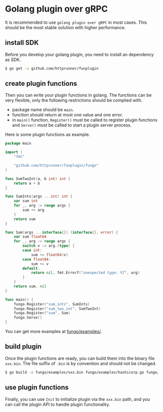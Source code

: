 # Golang plugin over gRPC

It is recommended to use `golang plugin over gRPC` in most cases. This should be the most stable solution with higher performance.

## install SDK

Before you develop your golang plugin, you need to install an dependency as SDK.

```bash
$ go get -u github.com/httprunner/funplugin
```

## create plugin functions

Then you can write your plugin functions in golang. The functions can be very flexible, only the following restrictions should be complied with.

- package name should be `main`.
- function should return at most one value and one error.
- in `main()` function, `Register()` must be called to register plugin functions and `Serve()` must be called to start a plugin server process.

Here is some plugin functions as example.

```go
package main

import (
	"fmt"

	"github.com/httprunner/funplugin/fungo"
)

func SumTwoInt(a, b int) int {
	return a + b
}

func SumInts(args ...int) int {
	var sum int
	for _, arg := range args {
		sum += arg
	}
	return sum
}

func Sum(args ...interface{}) (interface{}, error) {
	var sum float64
	for _, arg := range args {
		switch v := arg.(type) {
		case int:
			sum += float64(v)
		case float64:
			sum += v
		default:
			return nil, fmt.Errorf("unexpected type: %T", arg)
		}
	}
	return sum, nil
}

func main() {
	fungo.Register("sum_ints", SumInts)
	fungo.Register("sum_two_int", SumTwoInt)
	fungo.Register("sum", Sum)
	fungo.Serve()
}
```

You can get more examples at [fungo/examples/].

## build plugin

Once the plugin functions are ready, you can build them into the binary file `xxx.bin`. The file suffix of `.bin` is by convention and should not be changed.

```bash
$ go build -o fungo/examples/xxx.bin fungo/examples/hashicorp.go fungo/examples/debugtalk.go
```

## use plugin functions

Finally, you can use `Init` to initialize plugin via the `xxx.bin` path, and you can call the plugin API to handle plugin functionality.


[fungo/examples/]: ../fungo/examples/
